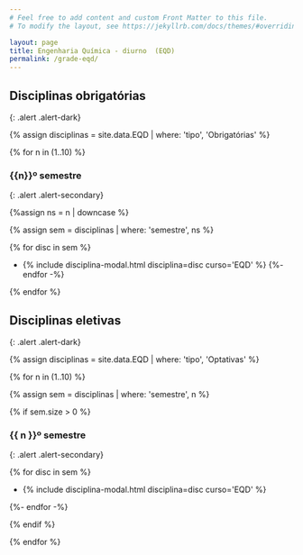 ```yaml
---
# Feel free to add content and custom Front Matter to this file.
# To modify the layout, see https://jekyllrb.com/docs/themes/#overriding-theme-defaults

layout: page
title: Engenharia Química - diurno  (EQD)
permalink: /grade-eqd/
---
```


## Disciplinas obrigatórias
{: .alert .alert-dark}

{% assign disciplinas = site.data.EQD | where: 'tipo', 'Obrigatórias' %}

{% for n in (1..10) %}

### {{n}}º semestre
{: .alert .alert-secondary}

{%assign ns = n | downcase %}

{% assign sem = disciplinas | where: 'semestre', ns %}

{% for disc in sem %}
- {% include disciplina-modal.html disciplina=disc curso='EQD' %}
{%- endfor -%}

{% endfor %}

## Disciplinas eletivas
{: .alert .alert-dark}

{% assign disciplinas = site.data.EQD | where: 'tipo', 'Optativas' %}

{% for n in (1..10) %}

{% assign sem = disciplinas | where: 'semestre', n %}

{% if sem.size > 0 %}

### {{ n }}º semestre
{: .alert .alert-secondary}

{% for disc in sem %}

- {% include disciplina-modal.html disciplina=disc curso='EQD' %}

{%- endfor -%}

{% endif %}

{% endfor %}
